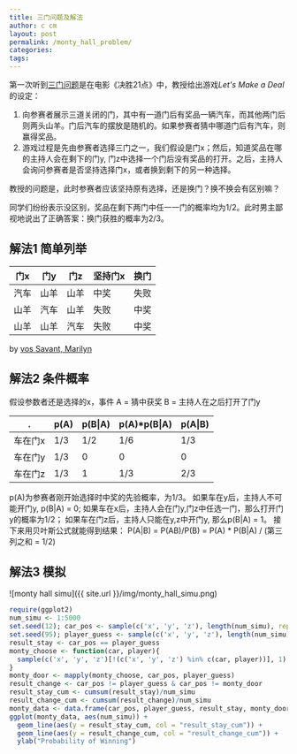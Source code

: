 ```yaml
---
title: 三门问题及解法
author: c cm
layout: post
permalink: /monty_hall_problem/
categories:
tags:
---
```



第一次听到[三门问题](http://en.wikipedia.org/wiki/Monty_Hall_problem)是在电影《决胜21点》中，教授给出游戏*Let's Make a Deal*的设定：

1. 向参赛者展示三道关闭的门，其中有一道门后有奖品一辆汽车，而其他两门后则两头山羊。门后汽车的摆放是随机的。如果参赛者猜中哪道门后有汽车，则赢得奖品。
2. 游戏过程是先由参赛者选择三门之一，我们假设是门x；然后，知道奖品在哪的主持人会在剩下的门y, 门z中选择一个门后没有奖品的打开。之后，主持人会询问参赛者是否坚持选择门x，或者换到剩下的另一种选择。

教授的问题是，此时参赛者应该坚持原有选择，还是换门？换不换会有区别嘛？

同学们纷纷表示没区别，奖品在剩下两门中任一一门的概率均为1/2。此时男主鄙视地说出了正确答案：换门获胜的概率为2/3。

## 解法1 简单列举
门x  | 门y | 门z |坚持门x|换门
----|------|----|------|----
汽车 | 山羊  | 山羊 |中奖 |失败
山羊 | 汽车  | 山羊 |失败 |中奖
山羊 | 山羊  | 汽车 |失败 |中奖

by [vos Savant, Marilyn](http://marilynvossavant.com/game-show-problem/)

## 解法2 条件概率
假设参数者还是选择的x，事件
A = 猜中获奖
B = 主持人在之后打开了门y

 .     | p(A) | p(B\|A) |p(A)*p(B\|A)|p(A\|B)
-------|------|---------|------------|----
车在门x | 1/3  | 1/2     |1/6         |1/3
车在门y | 1/3  | 0       |0           |0
车在门z | 1/3  | 1       |1/3         |2/3

p(A)为参赛者刚开始选择时中奖的先验概率，为1/3。
如果车在y后，主持人不可能开门y, p(B|A) = 0;
如果车在x后，主持人会在门y,门z中任选一门，那么打开门y的概率为1/2；
如果车在门z后，主持人只能在y,z中开门y, 那么p(B|A) = 1。
接下来用贝叶斯公式就能得到结果：
P(A|B) = P(AB)/P(B) = P(A) * P(B|A) / (第三列之和 = 1/2)

## 解法3 模拟
![monty hall simu]({{ site.url }}/img/monty_hall_simu.png)

```r
require(ggplot2)
num_simu <- 1:5000
set.seed(12); car_pos <- sample(c('x', 'y', 'z'), length(num_simu), replace = T)
set.seed(95); player_guess <- sample(c('x', 'y', 'z'), length(num_simu), replace = T)
result_stay <- car_pos == player_guess
monty_choose <- function(car, player){
  sample(c('x', 'y', 'z')[!(c('x', 'y', 'z') %in% c(car, player))], 1)
}
monty_door <- mapply(monty_choose, car_pos, player_guess)
result_change <- car_pos != player_guess & car_pos != monty_door
result_stay_cum <- cumsum(result_stay)/num_simu
result_change_cum <- cumsum(result_change)/num_simu
monty_data <- data.frame(car_pos, player_guess, result_stay, monty_door, result_change, result_stay_cum, result_change_cum)
ggplot(monty_data, aes(num_simu)) +
  geom_line(aes(y = result_stay_cum, col = "result_stay_cum")) + 
  geom_line(aes(y = result_change_cum, col = "result_change_cum")) +
  ylab("Probability of Winning")
```